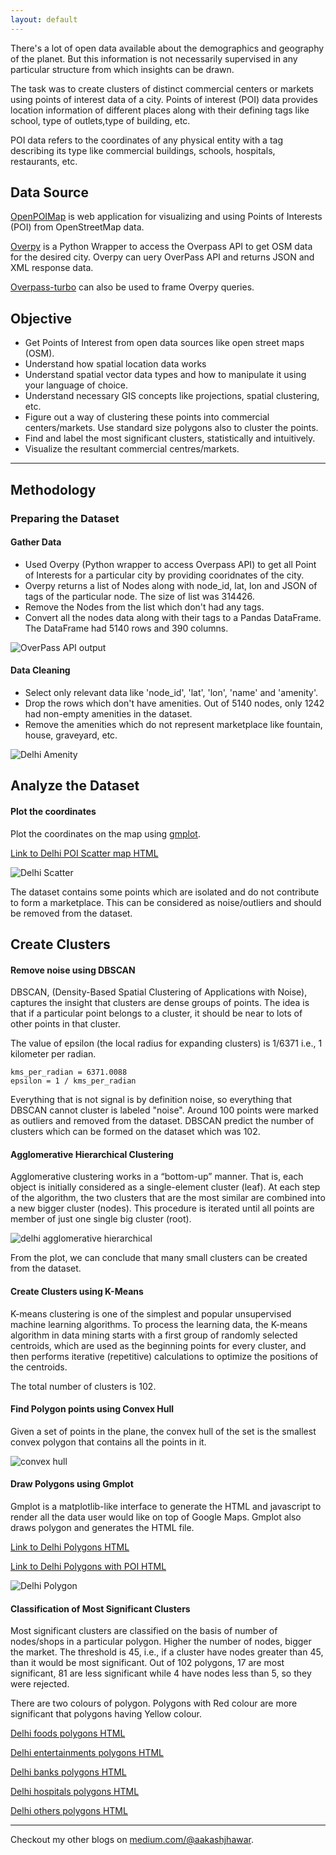 ```yaml
---
layout: default
---
```



There's a lot of open data available about the demographics and geography of the planet. But this information is not necessarily supervised in any particular structure from which insights can be drawn.

The task was to create clusters of distinct commercial centers or markets using points of interest data of a city. Points of interest (POI) data provides location information of different places along with their defining tags like school, type of outlets,type of building, etc.

POI data refers to the coordinates of any physical entity with a tag describing its type like commercial buildings, schools, hospitals, restaurants, etc.


## Data Source

[OpenPOIMap](https://www.openstreetmap.org/#map=11/28.6213/77.2253) is web application for visualizing and using Points of Interests (POI) from OpenStreetMap data. 

[Overpy](https://pypi.org/project/overpy/) is a Python Wrapper to access the Overpass API to get OSM data for the desired city. Overpy can uery OverPass API and returns JSON and XML response data.

[Overpass-turbo](https://overpass-turbo.eu) can also be used to frame Overpy queries.


## Objective

*   Get Points of Interest from open data sources like open street maps (OSM).
*   Understand how spatial location data works
*   Understand spatial vector data types and how to manipulate it using your language of choice.
*   Understand necessary GIS concepts like projections, spatial clustering, etc.
*   Figure out a way of clustering these points into commercial centers/markets. Use standard size polygons also to cluster the points.
*   Find and label the most significant clusters, statistically and intuitively. 
*   Visualize the resultant commercial centres/markets. 

---

## Methodology

### Preparing the Dataset

#### Gather Data

*   Used Overpy (Python wrapper to access Overpass API) to get all Point of Interests for a particular city by providing cooridnates of the city.
*   Overpy returns a list of Nodes along with node_id, lat, lon and JSON of tags of the particular node. The size of list was 314426.
*   Remove the Nodes from the list which don't had any tags. 
*   Convert all the nodes data along with their tags to a Pandas DataFrame. The DataFrame had 5140 rows and 390 columns.

![OverPass API output](./assets/img/delhi-overpass.png)

#### Data Cleaning

*   Select only relevant data like 'node_id', 'lat', 'lon', 'name' and 'amenity'.
*   Drop the rows which don't have amenities. Out of 5140 nodes, only 1242 had non-empty amenities in the dataset.
*   Remove the amenities which do not represent marketplace like fountain, house, graveyard, etc.

![Delhi Amenity](./assets/img/delhi-amenity.png)

## Analyze the Dataset

#### Plot the coordinates

Plot the coordinates on the map using [gmplot](https://pypi.org/project/gmplot/). 

[Link to Delhi POI Scatter map HTML](./assets/html/delhi-poi-scatter.html)

![Delhi Scatter](./assets/img/delhi-scatter.png)

The dataset contains some points which are isolated and do not contribute to form a marketplace. This can be considered as noise/outliers and should be removed from the dataset.

## Create Clusters

#### Remove noise using DBSCAN
DBSCAN, (Density-Based Spatial Clustering of Applications with Noise), captures the insight that clusters are dense groups of points. The idea is that if a particular point belongs to a cluster, it should be near to lots of other points in that cluster.

The value of epsilon (the local radius for expanding clusters) is 1/6371 i.e., 1 kilometer per radian.
```
kms_per_radian = 6371.0088
epsilon = 1 / kms_per_radian
```

Everything that is not signal is by definition noise, so everything that DBSCAN cannot cluster is labeled "noise". 
Around 100 points were marked as outliers and removed from the dataset.
DBSCAN predict the number of clusters which can be formed on the dataset which was 102.

#### Agglomerative Hierarchical Clustering

Agglomerative clustering works in a “bottom-up” manner. That is, each object is initially considered as a single-element cluster (leaf). At each step of the algorithm, the two clusters that are the most similar are combined into a new bigger cluster (nodes). This procedure is iterated until all points are member of just one single big cluster (root).

![delhi agglomerative hierarchical](./assets/img/delhi-agglomerative.png)

From the plot, we can conclude that many small clusters can be created from the dataset. 

#### Create Clusters using K-Means

K-means clustering is one of the simplest and popular unsupervised machine learning algorithms. To process the learning data, the K-means algorithm in data mining starts with a first group of randomly selected centroids, which are used as the beginning points for every cluster, and then performs iterative (repetitive) calculations to optimize the positions of the centroids.

The total number of clusters is 102.

<!-- Elbow Method can also be used to calculate number of Clusets. -->

<!-- ![delhi elbow](./assets/img/delhi-elbow.png) -->

#### Find Polygon points using Convex Hull

Given a set of points in the plane, the convex hull of the set is the smallest convex polygon that contains all the points in it.

![convex hull](./assets/img/convex_hull.png)


#### Draw Polygons using Gmplot

Gmplot is a matplotlib-like interface to generate the HTML and javascript to render all the data user would like on top of Google Maps.
Gmplot also draws polygon and generates the HTML file.

[Link to Delhi Polygons HTML](./assets/html/delhi-polygons.html)

[Link to Delhi Polygons with POI HTML](./assets/html/delhi-poi-polygons.html)

![Delhi Polygon](./assets/img/delhi-polygon.png)


#### Classification of Most Significant Clusters

Most significant clusters are classified on the basis of number of nodes/shops in a particular polygon.
Higher the number of nodes, bigger the market.
The threshold is 45, i.e., if a cluster have nodes greater than 45, than it would be most significant.
Out of 102 polygons, 17 are most significant, 81 are less significant while 4 have nodes less than 5, so they were rejected.

There are two colours of polygon. Polygons with Red colour are more significant that polygons having Yellow colour.

<!-- [Link to Delhi Polygons with Most Significant Clusters HTML](http://127.0.0.1:4000/assets/html/delhi-polygons-most-significant.html)

[Link to Delhi Polygons with POI and Most Significant Clusters HTML](http://127.0.0.1:4000/assets/html/delhi-poi-polygons-most-significant.html) -->

[Delhi foods polygons HTML](./assets/html/d/food-polygon.html)

[Delhi entertainments polygons HTML](./assets/html/d/entertainment-polygon.html)

<!-- [Delhi market polygon](./assets/html/d/market-polygon.html) -->

[Delhi banks polygons HTML](./assets/html/d/bank-polygon.html)

<!-- [Delhi toilets polygon](./assets/html/d/toilets-polygon.html) -->

[Delhi hospitals polygons HTML](./assets/html/d/hospital-polygon.html)

[Delhi others polygons HTML](./assets/html/d/others-polygon.html)

<!-- [Delhi parkings polygons HTML](./assets/html/d/parking-polygon.html) -->

<!-- [Delhi worship polygon](./assets/html/d/worship-polygon.html) -->

<!-- [Delhi fuel polygon](./assets/html/d/fuel-polygon.html) -->

---

Checkout my other blogs on [medium.com/@aakashjhawar](https://medium.com/@aakashjhawar).
